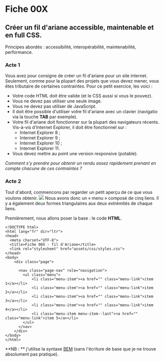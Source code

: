 # Fiche 00X
## Créer un fil d'ariane accessible, maintenable et en full CSS.

Principes abordés : accessibilité, interopérabilité, maintenabilité, performance.

### Acte 1
Vous avez pour consigne de créer un fil d'ariane pour un site internet. Seulement, comme pour la plupart des projets que vous devez mener, vous êtes tributaire de certaines contraintes. Pour ce petit exercice, les voici :
* Votre code HTML doit être valide (et le CSS aussi si vous le pouvez).
* Vous ne devez pas utiliser une seule image.
* Vous ne devez pas utiliser de JavaScript.
* Il doit être possible d'utiliser votre fil d'ariane avec un clavier (navigatio via la touche **TAB** par exemple).
* Votre fil d'ariane doit fonctionner sur la plupart des navigateurs récents. Vis-à-vis d'Internet Explorer, il doit être fonctionnel sur :
    * Internet Explorer 8 ;
    * Internet Explorer 9 ;
    * Internet Explorer 10 ;
    * Internet Explorer 11.
* Vous devez mettre au point une version responsive (potable).

*Comment s'y prendre pour obtenir un rendu assez rapidement prenant en compte chacune de ces contraintes ?*

### Acte 2
Tout d'abord, commencons par regarder un petit aperçu de ce que vous voulons obtenir. 
![](http://clement-galidie.fr/github/html-css/exercice-fil-ariane/fil-ariane-resultat.jpg)
Nous avons donc un « menu » composé de cinq liens. Il y a également deux formes triangulaires aux deux extrémités de chaque liens. 

Premièrement, nous allons poser la base : le code **HTML**.
```
<!DOCTYPE html>
<html lang="fr" dir="ltr">
<head>
  <meta charset="UTF-8">
  <title>Fiche 00X - fil d'Ariane</title>
  <link rel="stylesheet" href="assets/css/styles.css">
</head>
<body>
    <div class="page">

      <nav class="page-nav" role="navigation">
        <ul class="menu">
            <li class="menu-item"><a href="" class="menu-link">item 1</a></li>
            <li class="menu-item"><a href="" class="menu-link">item 2</a></li>
            <li class="menu-item"><a href="" class="menu-link">item 3</a></li>
            <li class="menu-item"><a href="" class="menu-link">item 4</a></li>
            <li class="menu-item menu-item--last"><a href="" class="menu-link">item 5</a></li>
        </ul>
      </nav>
    </div>
</body>
</html>
```
**NB : ** j'utilise la syntaxe [BEM](https://bem.info/) (sans l'écriture de base que je ne trouve absolument pas pratique).